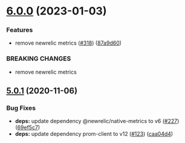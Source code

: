 # [6.0.0](https://github.com/pagerinc/metrics-client/compare/v5.0.1...v6.0.0) (2023-01-03)


### Features

* remove newrelic metrics ([#318](https://github.com/pagerinc/metrics-client/issues/318)) ([87a9d60](https://github.com/pagerinc/metrics-client/commit/87a9d6039d1113bfeb6ab60545d5bfd78fd2977c))


### BREAKING CHANGES

* remove newrelic metrics

## [5.0.1](https://github.com/pagerinc/metrics-client/compare/v5.0.0...v5.0.1) (2020-11-06)


### Bug Fixes

* **deps:** update dependency @newrelic/native-metrics to v6 ([#227](https://github.com/pagerinc/metrics-client/issues/227)) ([69ef5c7](https://github.com/pagerinc/metrics-client/commit/69ef5c77d34d0b28cb25309fdb0b8f00c2b1fa21))
* **deps:** update dependency prom-client to v12 ([#123](https://github.com/pagerinc/metrics-client/issues/123)) ([caa04d4](https://github.com/pagerinc/metrics-client/commit/caa04d47d4674f1e010cbbdc135c48f70b38aceb))
